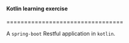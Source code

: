 #### Kotlin learning exercise
=================================

A `spring-boot` Restful application in `kotlin`. 